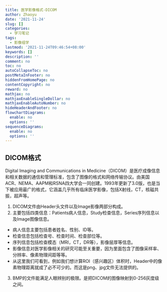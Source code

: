 ```yaml
---
title: 医学影像格式-DICOM
author: Zhaoyu
date: '2021-11-24'
slug: []
categories:
  - 学习笔记
tags:
  - 影像组学
lastmod: '2021-11-24T09:46:54+08:00'
keywords: []
description: ''
comment: no
toc: no
autoCollapseToc: no
postMetaInFooter: no
hiddenFromHomePage: no
contentCopyright: no
reward: no
mathjax: no
mathjaxEnableSingleDollar: no
mathjaxEnableAutoNumber: no
hideHeaderAndFooter: no
flowchartDiagrams:
  enable: no
  options: ''
sequenceDiagrams:
  enable: no
  options: ''
---
```

## DICOM格式
Digital Imaging and Communications in Medicine（DICOM）是医疗成像信息和相关数据的通信和管理标准，包含了图像的格式和网络传输协议。由美国ACR、NEMA、AAPM和RSNA四大学会一同创建。1993年更新了3.0版，也是当下被应用最广的格式，它涵盖几乎所有临床医学影像，包括X射线，CT，核磁共振，超声等。
 1. DICOM文件由Header头文件以及Image影像两部分构成。
 2. 主要包括四类信息：Patients病人信息，Study检查信息，Series序列信息以及Image图像信息。  
  - 病人信息主要包括患者姓名、性别、ID等。  	
  - 检查信息包括检查号、检查时间、检查部位等。  
  - 序列信息包括检查模态（MRI，CT，DR等），影像层厚等信息。  
  - 影像信息对医学影像相关的研究可能至关重要，因为里面包含了图像采样率、分辨率、像素物理间距等等。  
  - 从这里我们可看到，例如我们想计算ROI（感兴趣区）体积时，Header中的像素物理距离就成了必不可少的。而这是png、jpg文件无法提供的。
3. BMP的文件能满足人眼辨别的极限。是把DICOM的图像映射到0-256灰度级之间。


